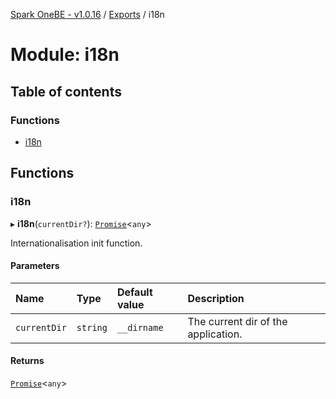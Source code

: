 [Spark OneBE - v1.0.16](../README.md) / [Exports](../modules.md) / i18n

# Module: i18n

## Table of contents

### Functions

- [i18n](i18n.md#i18n)

## Functions

### i18n

▸ **i18n**(`currentDir?`): [`Promise`]( https://developer.mozilla.org/en-US/docs/Web/JavaScript/Reference/Global_Objects/Promise )<`any`\>

Internationalisation init function.

#### Parameters

| Name | Type | Default value | Description |
| :------ | :------ | :------ | :------ |
| `currentDir` | `string` | `__dirname` | The current dir of the application. |

#### Returns

[`Promise`]( https://developer.mozilla.org/en-US/docs/Web/JavaScript/Reference/Global_Objects/Promise )<`any`\>
